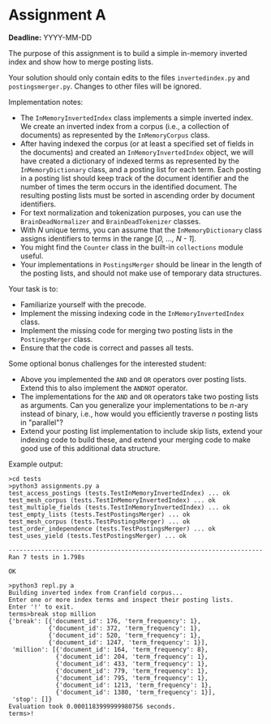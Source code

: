 # Assignment A

**Deadline:** YYYY-MM-DD

The purpose of this assignment is to build a simple in-memory inverted index and show how to merge posting lists.

Your solution should only contain edits to the files `invertedindex.py` and `postingsmerger.py`. Changes to other files will be ignored.

Implementation notes:

* The `InMemoryInvertedIndex` class implements a simple inverted index. We create an inverted index from a corpus (i.e., a collection of documents) as represented by the `InMemoryCorpus` class.
* After having indexed the corpus (or at least a specified set of fields in the documents) and created an `InMemoryInvertedIndex` object, we will have created a dictionary of indexed terms as represented by the `InMemoryDictionary` class, and a posting list for each term. Each posting in a posting list should keep track of the document identifier and the number of times the term occurs in the identified document. The resulting posting lists must be sorted in ascending order by document identifiers.
* For text normalization and tokenization purposes, you can use the `BrainDeadNormalizer` and `BrainDeadTokenizer` classes.
* With _N_ unique terms, you can assume that the `InMemoryDictionary` class assigns identifiers to terms in the range [_0, ..., N - 1_].
* You might find the `Counter` class in the built-in `collections` module useful.
* Your implementations in `PostingsMerger` should be linear in the length of the posting lists, and should not make use of temporary data structures.

Your task is to:

* Familiarize yourself with the precode.
* Implement the missing indexing code in the `InMemoryInvertedIndex` class.
* Implement the missing code for merging two posting lists in the `PostingsMerger` class.
* Ensure that the code is correct and passes all tests.

Some optional bonus challenges for the interested student:

* Above you implemented the `AND` and `OR` operators over posting lists. Extend this to also implement the `ANDNOT` operator.
* The implementations for the `AND` and `OR` operators take two posting lists as arguments. Can you generalize your implementations to be _n_-ary instead of binary, i.e., how would you efficiently traverse _n_ posting lists in "parallel"?
* Extend your posting list implementation to include skip lists, extend your indexing code to build these, and extend your merging code to make good use of this additional data structure.

Example output:

```
>cd tests
>python3 assignments.py a
test_access_postings (tests.TestInMemoryInvertedIndex) ... ok
test_mesh_corpus (tests.TestInMemoryInvertedIndex) ... ok
test_multiple_fields (tests.TestInMemoryInvertedIndex) ... ok
test_empty_lists (tests.TestPostingsMerger) ... ok
test_mesh_corpus (tests.TestPostingsMerger) ... ok
test_order_independence (tests.TestPostingsMerger) ... ok
test_uses_yield (tests.TestPostingsMerger) ... ok

----------------------------------------------------------------------
Ran 7 tests in 1.798s

OK

>python3 repl.py a
Building inverted index from Cranfield corpus...
Enter one or more index terms and inspect their posting lists.
Enter '!' to exit.
terms>break stop million
{'break': [{'document_id': 176, 'term_frequency': 1},
           {'document_id': 372, 'term_frequency': 1},
           {'document_id': 520, 'term_frequency': 1},
           {'document_id': 1247, 'term_frequency': 1}],
 'million': [{'document_id': 164, 'term_frequency': 8},
             {'document_id': 204, 'term_frequency': 1},
             {'document_id': 433, 'term_frequency': 1},
             {'document_id': 779, 'term_frequency': 1},
             {'document_id': 795, 'term_frequency': 1},
             {'document_id': 1213, 'term_frequency': 1},
             {'document_id': 1380, 'term_frequency': 1}],
 'stop': []}
Evaluation took 0.0001183999999980756 seconds.
terms>!
```
